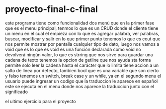 # proyecto-final-c-final
este programa tiene como funcionalidad dos menù que en la primer fase que es el menu principal, tenmos lo que es un CRUD donde el cliente tiene un menu en el cual el empieza con lo que es agregar palabra, ver palabras, buscar, modificar y salir en lo que
primer punto tenemos lo que es cout que nos permite mostrar por pantalla cualquier tipo de dato, luego nos vamos a void que es lo que es void  es una función declarada como void no devolverá ningún valor, lo que es strring que nos sirve para guardar una cadena de texto
tenemos la opcion de getline que nos ayuda sta forma permite solo leer la cadena hasta el carácter que lo limita tiene accion a un salto de línea por defecto, tambien bool que es una variable que son cierto y falso 
tenemos un switch, break case y un while, ya en el segundo menu el usuario puede ingresar un codigo que la traduccion le aparece en español este se ejecuta en el menu donde nos aparece la traduccion junto con el significado 


el ultimo ejercicio para el proyecto 
